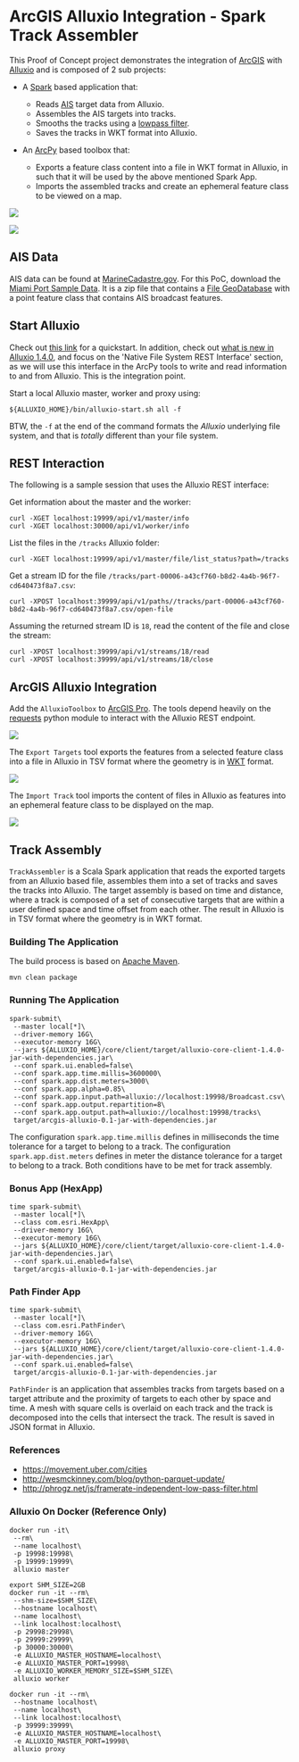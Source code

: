 # ArcGIS Alluxio Integration - Spark Track Assembler

This Proof of Concept project demonstrates the integration of [ArcGIS](https://pro.arcgis.com/en/pro-app/) with [Alluxio](http://www.alluxio.org/) and is composed of 2 sub projects:

- A [Spark](http://spark.apache.org/) based application that:
    - Reads [AIS](https://en.wikipedia.org/wiki/Automatic_identification_system) target data from Alluxio.
    - Assembles the AIS targets into tracks.
    - Smooths the tracks using a [lowpass filter](http://phrogz.net/js/framerate-independent-low-pass-filter.html).
    - Saves the tracks in WKT format into Alluxio.

- An [ArcPy](http://pro.arcgis.com/en/pro-app/arcpy/get-started/what-is-arcpy-.htm) based toolbox that:
    - Exports a feature class content into a file in WKT format in Alluxio, in such that it will be used by the above mentioned Spark App.
    - Imports the assembled tracks and create an ephemeral feature class to be viewed on a map.

![](media/integration.png)

![](media/pro.png)

## AIS Data

AIS data can be found at [MarineCadastre.gov](https://marinecadastre.gov/ais/).  For this PoC, download the [Miami Port Sample Data](ftp://ftp.coast.noaa.gov/temp/MarineCadastre/AIS.SampleData.zip).  It is a zip file that contains a [File GeoDatabase](http://desktop.arcgis.com/en/arcmap/10.3/manage-data/administer-file-gdbs/file-geodatabases.htm) with a point feature class that contains AIS broadcast features.

## Start Alluxio

Check out [this link](http://www.alluxio.org/docs/1.4/en/Getting-Started.html) for a quickstart. In addition, check out [what is new in Alluxio 1.4.0](https://alluxio.com/blog/whats-new-in-alluxio-140), and focus on the 'Native File System REST Interface' section, as we will use this interface in the ArcPy tools to write and read information to and from Alluxio. This is the integration point.

Start a local Alluxio master, worker and proxy using:

```
${ALLUXIO_HOME}/bin/alluxio-start.sh all -f
```

BTW, the `-f` at the end of the command formats the _Alluxio_ underlying file system, and that is _totally_ different than your file system.

## REST Interaction

The following is a sample session that uses the Alluxio REST interface:

Get information about the master and the worker:

```
curl -XGET localhost:19999/api/v1/master/info
curl -XGET localhost:30000/api/v1/worker/info
```

List the files in the `/tracks` Alluxio folder:

```
curl -XGET localhost:19999/api/v1/master/file/list_status?path=/tracks
```

Get a stream ID for the file `/tracks/part-00006-a43cf760-b8d2-4a4b-96f7-cd640473f8a7.csv`:

```
curl -XPOST localhost:39999/api/v1/paths//tracks/part-00006-a43cf760-b8d2-4a4b-96f7-cd640473f8a7.csv/open-file
```

Assuming the returned stream ID is `18`, read the content of the file and close the stream:

```
curl -XPOST localhost:39999/api/v1/streams/18/read
curl -XPOST localhost:39999/api/v1/streams/18/close
```

## ArcGIS Alluxio Integration

Add the `AlluxioToolbox` to [ArcGIS Pro](https://pro.arcgis.com/en/pro-app). The tools depend heavily on the [requests](http://docs.python-requests.org/en/master/) python module to interact with the Alluxio REST endpoint.

![](media/toolbox.png)

The `Export Targets` tool exports the features from a selected feature class into a file in Alluxio in TSV format where the geometry is in [WKT](https://en.wikipedia.org/wiki/Well-known_text) format.

![](media/export.png)

The `Import Track` tool imports the content of files in Alluxio as features into an ephemeral feature class to be displayed on the map.

![](media/import.png)

## Track Assembly

`TrackAssembler` is a Scala Spark application that reads the exported targets from an Alluxio based file, assembles them into a set of tracks and saves the tracks into Alluxio.  The target assembly is based on time and distance, where a track is composed of a set of consecutive targets that are within a user defined space and time offset from each other.  The result in Alluxio is in TSV format where the geometry is in WKT format.

### Building The Application

The build process is based on [Apache Maven](https://maven.apache.org/).

```
mvn clean package
```

### Running The Application

```
spark-submit\
 --master local[*]\
 --driver-memory 16G\
 --executor-memory 16G\
 --jars ${ALLUXIO_HOME}/core/client/target/alluxio-core-client-1.4.0-jar-with-dependencies.jar\
 --conf spark.ui.enabled=false\
 --conf spark.app.time.millis=3600000\
 --conf spark.app.dist.meters=3000\
 --conf spark.app.alpha=0.85\
 --conf spark.app.input.path=alluxio://localhost:19998/Broadcast.csv\
 --conf spark.app.output.repartition=8\
 --conf spark.app.output.path=alluxio://localhost:19998/tracks\
 target/arcgis-alluxio-0.1-jar-with-dependencies.jar
```

The configuration `spark.app.time.millis` defines in milliseconds the time tolerance for a target to belong to a track.
The configuration `spark.app.dist.meters` defines in meter the distance tolerance for a target to belong to a track.
Both conditions have to be met for track assembly.

### Bonus App (HexApp)

```
time spark-submit\
 --master local[*]\
 --class com.esri.HexApp\
 --driver-memory 16G\
 --executor-memory 16G\
 --jars ${ALLUXIO_HOME}/core/client/target/alluxio-core-client-1.4.0-jar-with-dependencies.jar\
 --conf spark.ui.enabled=false\
 target/arcgis-alluxio-0.1-jar-with-dependencies.jar
```

### Path Finder App

```
time spark-submit\
 --master local[*]\
 --class com.esri.PathFinder\
 --driver-memory 16G\
 --executor-memory 16G\
 --jars ${ALLUXIO_HOME}/core/client/target/alluxio-core-client-1.4.0-jar-with-dependencies.jar\
 --conf spark.ui.enabled=false\
 target/arcgis-alluxio-0.1-jar-with-dependencies.jar
```

`PathFinder` is an application that assembles tracks from targets based on a target attribute and the proximity of targets to each other by space and time.  A mesh with square cells is overlaid on each track and the track is decomposed into the cells that intersect the track. The result is saved in JSON format in Alluxio.

### References

- https://movement.uber.com/cities
- http://wesmckinney.com/blog/python-parquet-update/
- http://phrogz.net/js/framerate-independent-low-pass-filter.html

### Alluxio On Docker (Reference Only)

```
docker run -it\
 --rm\
 --name localhost\
 -p 19998:19998\
 -p 19999:19999\
 alluxio master
```

```
export SHM_SIZE=2GB
docker run -it --rm\
 --shm-size=$SHM_SIZE\
 --hostname localhost\
 --name localhost\
 --link localhost:localhost\
 -p 29998:29998\
 -p 29999:29999\
 -p 30000:30000\
 -e ALLUXIO_MASTER_HOSTNAME=localhost\
 -e ALLUXIO_MASTER_PORT=19998\
 -e ALLUXIO_WORKER_MEMORY_SIZE=$SHM_SIZE\
 alluxio worker
```

```
docker run -it --rm\
 --hostname localhost\
 --name localhost\
 --link localhost:localhost\
 -p 39999:39999\
 -e ALLUXIO_MASTER_HOSTNAME=localhost\
 -e ALLUXIO_MASTER_PORT=19998\
 alluxio proxy
```
